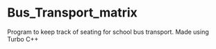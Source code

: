 Bus_Transport_matrix
====================

Program to keep track of seating for school bus transport.
Made using Turbo C++
